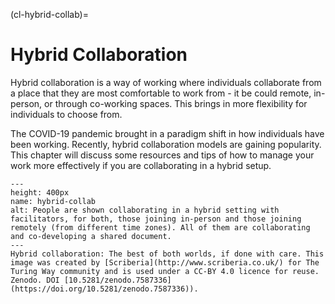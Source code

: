 (cl-hybrid-collab)=
# Hybrid Collaboration

Hybrid collaboration is a way of working where individuals collaborate from a place that they are most comfortable to work from - it be could remote, in-person, or through co-working spaces. This brings in more flexibility for individuals to choose from.

The COVID-19 pandemic brought in a paradigm shift in how individuals have been working. Recently, hybrid collaboration models are gaining popularity. This chapter will discuss some resources and tips of how to manage your work more effectively if you are collaborating in a hybrid setup.

```{figure} ../../figures/hybrid-collab.*
---
height: 400px
name: hybrid-collab
alt: People are shown collaborating in a hybrid setting with facilitators, for both, those joining in-person and those joining remotely (from different time zones). All of them are collaborating and co-developing a shared document.
---
Hybrid collaboration: The best of both worlds, if done with care. This image was created by [Scriberia](http://www.scriberia.co.uk/) for The Turing Way community and is used under a CC-BY 4.0 licence for reuse. Zenodo. DOI [10.5281/zenodo.7587336](https://doi.org/10.5281/zenodo.7587336)).
```

<!--- Add a summary of all the subchapters --->
